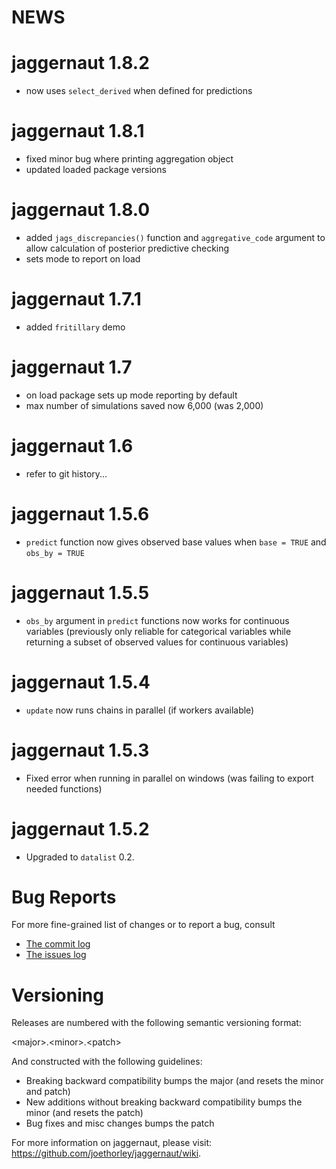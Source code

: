 # NEWS

# jaggernaut 1.8.2

- now uses `select_derived` when defined for predictions

# jaggernaut 1.8.1

- fixed minor bug where printing aggregation object
- updated loaded package versions

# jaggernaut 1.8.0

- added `jags_discrepancies()` function and `aggregative_code` argument
to allow calculation of posterior predictive checking
- sets mode to report on load

# jaggernaut 1.7.1

- added `fritillary` demo

# jaggernaut 1.7

- on load package sets up mode reporting by default
- max number of simulations saved now 6,000 (was 2,000)

# jaggernaut 1.6

* refer to git history...

# jaggernaut 1.5.6

* `predict` function now gives observed base values when `base = TRUE` and
`obs_by = TRUE`

# jaggernaut 1.5.5

* `obs_by` argument in `predict` functions now works for continuous 
variables (previously only reliable for categorical variables while returning
a subset of observed values for continuous variables)

# jaggernaut 1.5.4

* `update` now runs chains in parallel (if workers available)

# jaggernaut 1.5.3

* Fixed error when running in parallel on windows (was failing to export
needed functions)

# jaggernaut 1.5.2

* Upgraded to `datalist` 0.2.

# Bug Reports 

For more fine-grained list of changes or to report a bug, consult 

* [The commit log](https://github.com/joethorley/jaggernaut/commits/master)
* [The issues log](https://github.com/joethorley/jaggernaut/issues)

# Versioning

Releases are numbered with the following semantic versioning format:

\<major\>.\<minor\>.\<patch\>

And constructed with the following guidelines:

* Breaking backward compatibility bumps the major (and resets the minor 
  and patch)
* New additions without breaking backward compatibility bumps the minor 
  (and resets the patch)
* Bug fixes and misc changes bumps the patch

For more information on jaggernaut, please visit: 
https://github.com/joethorley/jaggernaut/wiki.
